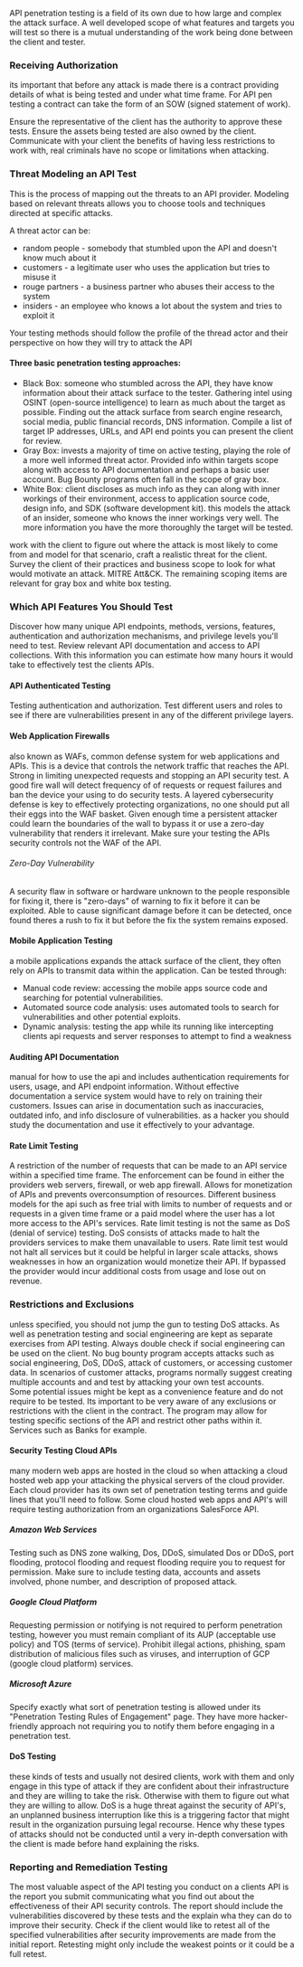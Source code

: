 API penetration testing is a field of its own due to how large and complex the attack surface.
A well developed scope of what features and targets you will test so there is a mutual understanding of the work being done between the client and tester.

### Receiving Authorization
its important that before any attack is made there is a contract providing details of what is being tested and under what time frame.
For API pen testing a contract can take the form of an SOW (signed statement of work).

Ensure the representative of the client has the authority to approve these tests. 
Ensure the assets being tested are also owned by the client. 
Communicate with your client the benefits of having less restrictions to work with, real criminals have no scope or limitations when attacking.

### Threat Modeling an API Test
This is the process of mapping out the threats to an API provider.
Modeling based on relevant threats allows you to choose tools and techniques directed at specific attacks. 

A threat actor can be:
- random people - somebody that stumbled upon the API and doesn't know much about it 
- customers - a legitimate user who uses the application but tries to misuse it 
- rouge partners - a business partner who abuses their access to the system
- insiders - an employee who knows a lot about the system and tries to exploit it

Your testing methods should follow the profile of the thread actor and their perspective on how they will try to attack the API

#### Three basic penetration testing approaches:
- Black Box: someone who stumbled across the API, they have know information about their attack surface to the tester. Gathering intel using OSINT (open-source intelligence) to learn as much about the target as possible. Finding out the attack surface from search engine research, social media, public financial records, DNS information. Compile a list of target IP addresses, URLs, and API end points you can present the client for review. 
- Gray Box: invests a majority of time on active testing, playing the role of a more well informed threat actor. Provided info within targets scope along with access to API documentation and perhaps a basic user account. Bug Bounty programs often fall in the scope of gray box. 
- White Box: client discloses as much info as they can along with inner workings of their environment, access to application source code, design info, and SDK (software development kit). this models the attack of an insider, someone who knows the inner workings very well. The more information you have the more thoroughly the target will be tested. 

work with the client to figure out where the attack is most likely to come from and model for that scenario, craft a realistic threat for the client. 
Survey the client of their practices and business scope to look for what would motivate an attack. MITRE Att&CK.
The remaining scoping items are relevant for gray box and white box testing. 

### Which API Features You Should Test
Discover how many unique API endpoints, methods, versions, features, authentication and authorization mechanisms, and privilege levels you'll need to test.
Review relevant API documentation and access to API collections.
With this information you can estimate how many hours it would take to effectively test the clients APIs.
#### API Authenticated Testing
Testing authentication and authorization.
Test different users and roles to see if there are vulnerabilities present in any of the different privilege layers.
#### Web Application Firewalls
also known as WAFs, common defense system for web applications and APIs.
This is a device that controls the network traffic that reaches the API.
Strong in limiting unexpected requests and stopping an API security test. 
A good fire wall will detect frequency of of requests or request failures and ban the device your using to do security tests. 
A layered cybersecurity defense is key to effectively protecting organizations, no one should put all their eggs into the WAF basket. 
Given enough time a persistent attacker could learn the boundaries of the wall to bypass it or use a zero-day vulnerability that renders it irrelevant. 
Make sure your testing the APIs security controls not the WAF of the API. 
###### Zero-Day Vulnerability
A security flaw in software or hardware unknown to the people responsible for fixing it, there is "zero-days" of warning to fix it before it can be exploited. 
Able to cause significant damage before it can be detected, once found theres a rush to fix it but before the fix the system remains exposed. 
#### Mobile Application Testing
a mobile applications expands the attack surface of the client, they often rely on APIs to transmit data within the application. 
Can be tested through:
- Manual code review: accessing the mobile apps source code and searching for potential vulnerabilities.
- Automated source code analysis: uses automated tools to search for vulnerabilities and other potential exploits.
- Dynamic analysis: testing the app while its running like intercepting clients api requests and server responses to attempt to find a weakness
#### Auditing API Documentation
 manual for how to use the api and includes authentication requirements for users, usage, and API endpoint information.
 Without effective documentation a service system would have to rely on training their customers.
 Issues can arise in documentation such as inaccuracies, outdated info, and info disclosure of vulnerabilities.
 as a hacker you should study the documentation and use it effectively to your advantage.
#### Rate Limit Testing
A restriction of the number of requests that can be made to an API service within a specified time frame. The enforcement can be found in either the providers web servers, firewall, or web app firewall.
Allows for monetization of APIs and prevents overconsumption of resources.
Different business models for the api such as free trial with limits to number of requests and or requests in a given time frame or a paid model where the user has a lot more access to the API's services.
Rate limit testing is not the same as DoS (denial of service) testing.
DoS consists of attacks made to halt the providers services to make them unavailable to users. 
Rate limit test would not halt all services but it could be helpful in larger scale attacks, shows weaknesses in how an organization would monetize their API.
If bypassed the provider would incur additional costs from usage and lose out on revenue. 

### Restrictions and Exclusions
unless specified, you should not jump the gun to testing DoS attacks. 
As well as penetration testing and social engineering are kept as separate exercises from API testing. 
Always double check if social engineering can be used on the client.
No bug bounty program accepts attacks such as social engineering, DoS, DDoS, attack of customers, or accessing customer data. 
In scenarios of customer attacks, programs normally suggest creating multiple accounts and and test by attacking your own test accounts.  
Some potential issues might be kept as a convenience feature and do not require to be tested. 
Its important to be very aware of any exclusions or restrictions with the client in the contract. The program may allow for testing specific sections of the API and restrict other paths within it. Services such as Banks for example. 

#### Security Testing Cloud APIs 
many modern web apps are hosted in the cloud so when attacking a cloud hosted web app your attacking the physical servers of the cloud provider.
Each cloud provider has its own set of penetration testing terms and guide lines that you'll need to follow. 
Some cloud hosted web apps and API's will require testing authorization from an organizations SalesForce API.

##### Amazon Web Services
Testing such as DNS zone walking, Dos, DDoS, simulated Dos or DDoS, port flooding, protocol flooding and request flooding require you to request for permission. Make sure to include testing data, accounts and assets involved, phone number, and description of proposed attack.
##### Google Cloud Platform
Requesting permission or notifying is not required to perform penetration testing, however you must remain compliant of its AUP (acceptable use policy) and TOS (terms of service). Prohibit illegal actions, phishing, spam distribution of malicious files such as viruses, and interruption of GCP (google cloud platform) services. 
##### Microsoft Azure
Specify exactly what sort of penetration testing is allowed under its "Penetration Testing Rules of Engagement" page.
They have more hacker-friendly approach not requiring you to notify them before engaging in a penetration test.

#### DoS Testing
these kinds of tests and usually not desired clients, work with them and only engage in this type of attack if they are confident about their infrastructure and they are willing to take the risk. 
Otherwise with them to figure out what they are willing to allow. 
DoS is a huge threat against the security of API's, an unplanned business interruption like this is a triggering factor that might result in the organization pursuing legal recourse. 
Hence why these types of attacks should not be conducted until a very in-depth conversation with the client is made before hand explaining the risks. 

### Reporting and Remediation Testing
The most valuable aspect of the API testing you conduct on a clients API is the report you submit communicating what you find out about the effectiveness of their API security controls.
The report should include the vulnerabilities discovered by these tests and the explain wha they can do to improve their security.
Check if the client would like to retest all of the specified vulnerabilities after security improvements are made from the initial report. 
Retesting might only include the weakest points or it could be a full retest.